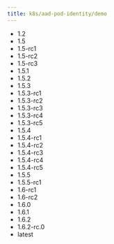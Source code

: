 ```yaml
---
title: k8s/aad-pod-identity/demo
---
```

- 1.2
- 1.5
- 1.5-rc1
- 1.5-rc2
- 1.5-rc3
- 1.5.1
- 1.5.2
- 1.5.3
- 1.5.3-rc1
- 1.5.3-rc2
- 1.5.3-rc3
- 1.5.3-rc4
- 1.5.3-rc5
- 1.5.4
- 1.5.4-rc1
- 1.5.4-rc2
- 1.5.4-rc3
- 1.5.4-rc4
- 1.5.4-rc5
- 1.5.5
- 1.5.5-rc1
- 1.6-rc1
- 1.6-rc2
- 1.6.0
- 1.6.1
- 1.6.2
- 1.6.2-rc.0
- latest
